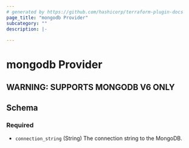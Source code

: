 ```yaml
---
# generated by https://github.com/hashicorp/terraform-plugin-docs
page_title: "mongodb Provider"
subcategory: ""
description: |-
  
---
```


# mongodb Provider

## WARNING: SUPPORTS MONGODB V6 ONLY
<!-- schema generated by tfplugindocs -->
## Schema

### Required

- `connection_string` (String) The connection string to the MongoDB.
